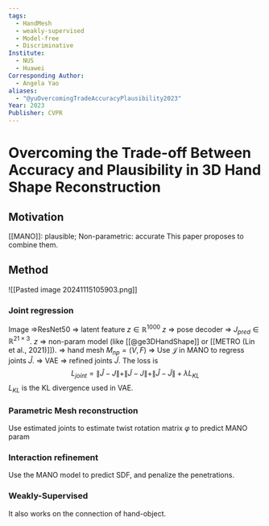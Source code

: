 ```yaml
---
tags:
  - HandMesh
  - weakly-supervised
  - Model-free
  - Discriminative
Institute:
  - NUS
  - Huawei
Corresponding Author:
  - Angela Yao
aliases:
  - "@yuOvercomingTradeAccuracyPlausibility2023"
Year: 2023
Publisher: CVPR
---
```

# Overcoming the Trade-off Between Accuracy and Plausibility in 3D Hand Shape Reconstruction
## Motivation
[[MANO]]: plausible; Non-parametric: accurate
This paper proposes to combine them.
## Method
![[Pasted image 20241115105903.png]]
### Joint regression
Image =>ResNet50 => latent feature $z\in\mathbb{R}^{1000}$
$z$ => pose decoder => $J_{pred}\in\mathbb{R}^{21\times 3}$. 
$z$ => non-param model (like [[@ge3DHandShape]] or [[METRO (Lin et al., 2021)]]). => hand mesh $M_{np}=(V, F)$ => Use $\mathcal{J}$ in MANO to regress joints $\hat{J}$. => VAE => refined joints $\tilde{J}$. 
The loss is 
$$L_{joint} = \|\hat{J}-J\| + \|\tilde{J}-J\| + \|\hat{J}-\tilde{J}\| + \lambda L_{KL}$$
$L_{KL}$ is the KL divergence used in VAE.

### Parametric Mesh reconstruction
Use estimated joints to estimate twist rotation matrix $\varphi$ to predict MANO param
### Interaction refinement
Use the MANO model to predict SDF, and penalize the penetrations.
### Weakly-Supervised
It also works on the connection of hand-object.